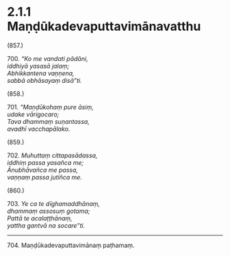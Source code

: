 # 2.1.1 Maṇḍūkadevaputtavimānavatthu

(857.)

700\. _“Ko me vandati pādāni,_  
_iddhiyā yasasā jalaṃ;_  
_Abhikkantena vaṇṇena,_  
_sabbā obhāsayaṃ disā”ti._  

(858.)

701\. _“Maṇḍūkohaṃ pure āsiṃ,_  
_udake vārigocaro;_  
_Tava dhammaṃ suṇantassa,_  
_avadhī vacchapālako._  

(859.)

702\. _Muhuttaṃ cittapasādassa,_  
_iddhiṃ passa yasañca me;_  
_Ānubhāvañca me passa,_  
_vaṇṇaṃ passa jutiñca me._  

(860.)

703\. _Ye ca te dīghamaddhānaṃ,_  
_dhammaṃ assosuṃ gotama;_  
_Pattā te acalaṭṭhānaṃ,_  
_yattha gantvā na socare”ti._  

---

704\. Maṇḍūkadevaputtavimānaṃ paṭhamaṃ.
